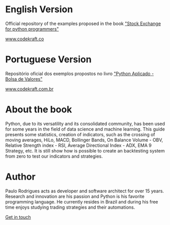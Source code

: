 English Version
================
Official repository of the examples proposed in the book ["Stock Exchange for python programmers"](https://www.amazon.com/dp/B084YWQLPY)

www.codekraft.co


Portuguese Version
==================


Repositório oficial dos exemplos propostos no livro ["Python Aplicado - Bolsa de Valores"](https://www.amazon.com.br/dp/B07QNDC8CL)

www.codekraft.com.br

About the book
================
Python, due to its versatility and its consolidated community, has been used for some years in the field of data science and machine learning. This guide presents some statistics, creation of indicators, such as the crossing of moving averages, HiLo, MACD, Bollinger Bands, On Balance Volume - OBV, Relative Strength index - RSI, Average Directional Index - ADX, EMA 9 Strategy, etc. It is still show how is possible to create an backtesting system from zero to test our indicators and strategies.

Author
=======
Paulo Rodrigues acts as developer and software architect for over 15 years. Research and innovation are his passion and Python is his favorite programming language. He currently resides in Brazil and during his free time enjoys studying trading strategies and their automations.

[Get in touch](https://www.linkedin.com/in/paulolvrodrigues/)